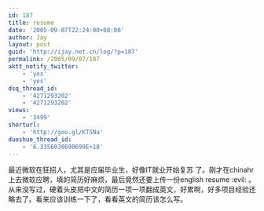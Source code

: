 ```yaml
---
id: 187
title: resume
date: '2005-09-07T22:24:00+08:00'
author: Jay
layout: post
guid: 'http://ijay.net.cn/log/?p=187'
permalink: /2005/09/07/187
aktt_notify_twitter:
    - 'yes'
    - 'yes'
dsq_thread_id:
    - '4271293202'
    - '4271293202'
views:
    - '3499'
shorturl:
    - 'http://goo.gl/KTSNa'
duoshuo_thread_id:
    - '6.3356038690699E+18'
---
```


<div>最近微软在狂招人，尤其是应届毕业生，好像IT就业开始复苏 了。刚才在chinahr上去微软应聘，填的简历好麻烦，最后竟然还要上传一份english resume :evil: 。从来没写过，硬着头皮把中文的简历一项一项翻成英文，好累啊，好多项目经验还略去了。看来应该训练一下了，看看英文的简历该怎么写。</div>